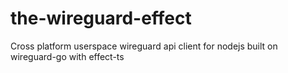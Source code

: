 # the-wireguard-effect

Cross platform userspace wireguard api client for nodejs built on wireguard-go with effect-ts
